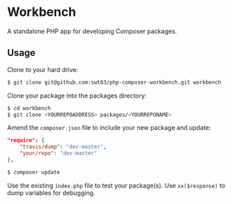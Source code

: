 # Workbench

A standalone PHP app for developing Composer packages.

## Usage

Clone to your hard drive:

```bash
$ git clone git@github.com:swt83/php-composer-workbench.git workbench
```

Clone your package into the packages directory:

```bash
$ cd workbench
$ git clone <YOURREPOADDRESS> packages/<YOURREPONAME>
```

Amend the ``composer.json`` file to include your new package and update:

```json
"require": {
    "travis/dump": "dev-master",
    "your/repo": "dev-master"
},
```

```bash
$ composer update
```

Use the existing ``index.php`` file to test your package(s). Use ``xx($response)`` to dump variables for debugging.
